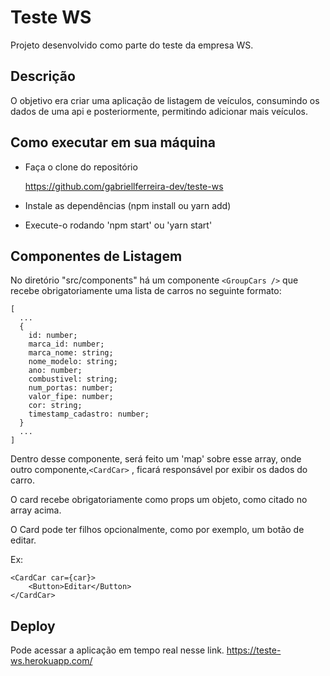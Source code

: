 # Teste WS
  Projeto desenvolvido como parte do teste da empresa WS.

## Descrição
  O objetivo era criar uma aplicação de listagem de veículos, consumindo os dados de uma api e posteriormente, permitindo adicionar mais veículos.

## Como executar em sua máquina
  - Faça o clone do repositório

    https://github.com/gabriellferreira-dev/teste-ws
  - Instale as dependências (npm install ou yarn add)
  - Execute-o rodando 'npm start' ou 'yarn start'

## Componentes de Listagem
No diretório "src/components" há um componente `<GroupCars />` que recebe obrigatoriamente uma lista de carros no seguinte formato:

    [
      ...
      {
        id: number;
        marca_id: number;
        marca_nome: string;
        nome_modelo: string;
        ano: number;
        combustivel: string;
        num_portas: number;
        valor_fipe: number;
        cor: string;
        timestamp_cadastro: number;
      }
      ...
    ]

Dentro desse componente, será feito um 'map' sobre esse array, onde outro componente,`<CardCar>` , ficará responsável por exibir os dados do carro.

O card recebe obrigatoriamente como props um objeto, como citado no array acima.

O Card pode ter filhos opcionalmente, como por exemplo, um botão de editar.

Ex:

    <CardCar car={car}>
        <Button>Editar</Button>
    </CardCar>

## Deploy

  Pode acessar a aplicação em tempo real nesse link.
  https://teste-ws.herokuapp.com/

